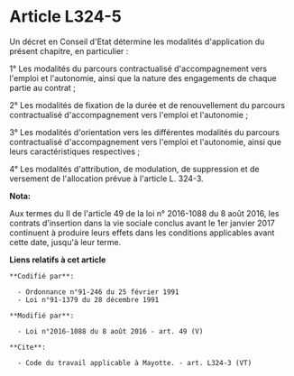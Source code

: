 # Article L324-5

Un décret en Conseil d'Etat détermine les modalités d'application du présent chapitre, en particulier : 

1° Les modalités du parcours contractualisé d'accompagnement vers l'emploi et l'autonomie, ainsi que la nature des
engagements de chaque partie au contrat ; 

2° Les modalités de fixation de la durée et de renouvellement du parcours contractualisé d'accompagnement vers l'emploi et
l'autonomie ; 

3° Les modalités d'orientation vers les différentes modalités du parcours contractualisé d'accompagnement vers l'emploi et
l'autonomie, ainsi que leurs caractéristiques respectives ; 

4° Les modalités d'attribution, de modulation, de suppression et de versement de l'allocation prévue à l'article L. 324-3.

**Nota:**

Aux termes du II de l'article 49 de la loi n° 2016-1088 du 8 août 2016, les contrats d'insertion dans la vie sociale conclus
avant le 1er janvier 2017 continuent à produire leurs effets dans les conditions applicables avant cette date, jusqu'à leur
terme.

**Liens relatifs à cet article**

	**Codifié par**:

	  - Ordonnance n°91-246 du 25 février 1991
	  - Loi n°91-1379 du 28 décembre 1991

	**Modifié par**:

	  - Loi n°2016-1088 du 8 août 2016 - art. 49 (V)

	**Cite**:

	  - Code du travail applicable à Mayotte. - art. L324-3 (VT)
